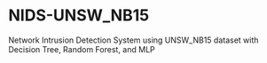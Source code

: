 # NIDS-UNSW_NB15
Network Intrusion Detection System using UNSW_NB15 dataset with Decision Tree, Random Forest, and MLP
